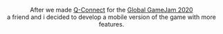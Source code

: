 <p align="center">
  After we made <a href= "https://github.com/IfLoooop/Q-Connect">Q-Connect</a> for the <a href= "https://v3.globalgamejam.org/2020/games/q-connect-0">Global GameJam 2020</a> <br/>
  a friend and i decided to develop a mobile version of the game with more features.
  <br></br>
  <img src=""/>
</p>

